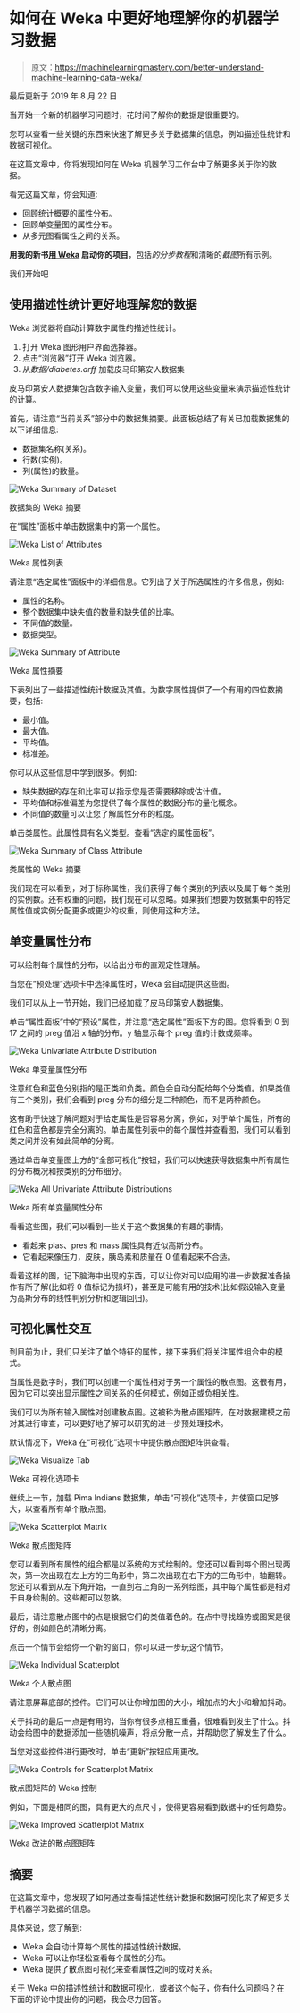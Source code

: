 # 如何在 Weka 中更好地理解你的机器学习数据

> 原文：<https://machinelearningmastery.com/better-understand-machine-learning-data-weka/>

最后更新于 2019 年 8 月 22 日

当开始一个新的机器学习问题时，花时间了解你的数据是很重要的。

您可以查看一些关键的东西来快速了解更多关于数据集的信息，例如描述性统计和数据可视化。

在这篇文章中，你将发现如何在 Weka 机器学习工作台中了解更多关于你的数据。

看完这篇文章，你会知道:

*   回顾统计概要的属性分布。
*   回顾单变量图的属性分布。
*   从多元图看属性之间的关系。

**用我的新书[用 Weka](https://machinelearningmastery.com/machine-learning-mastery-weka/) 启动你的项目**，包括*的分步教程*和清晰的*截图*所有示例。

我们开始吧

## 使用描述性统计更好地理解您的数据

Weka 浏览器将自动计算数字属性的描述性统计。

1.  打开 Weka 图形用户界面选择器。
2.  点击“浏览器”打开 Weka 浏览器。
3.  从*数据/diabetes.arff* 加载皮马印第安人数据集

皮马印第安人数据集包含数字输入变量，我们可以使用这些变量来演示描述性统计的计算。

首先，请注意“当前关系”部分中的数据集摘要。此面板总结了有关已加载数据集的以下详细信息:

*   数据集名称(关系)。
*   行数(实例)。
*   列(属性)的数量。

![Weka Summary of Dataset](img/22751254a10474680a5e303bc1800504.png)

数据集的 Weka 摘要

在“属性”面板中单击数据集中的第一个属性。

![Weka List of Attributes](img/90f5a417983bb3485b7687f4cd4e1611.png)

Weka 属性列表

请注意“选定属性”面板中的详细信息。它列出了关于所选属性的许多信息，例如:

*   属性的名称。
*   整个数据集中缺失值的数量和缺失值的比率。
*   不同值的数量。
*   数据类型。

![Weka Summary of Attribute](img/2d1cfc84085b8bf44817c521613d0e99.png)

Weka 属性摘要

下表列出了一些描述性统计数据及其值。为数字属性提供了一个有用的四位数摘要，包括:

*   最小值。
*   最大值。
*   平均值。
*   标准差。

你可以从这些信息中学到很多。例如:

*   缺失数据的存在和比率可以指示您是否需要移除或估计值。
*   平均值和标准偏差为您提供了每个属性的数据分布的量化概念。
*   不同值的数量可以让您了解属性分布的粒度。

单击类属性。此属性具有名义类型。查看“选定的属性面板”。

![Weka Summary of Class Attribute](img/ae4072440b380f590bc41f6d7cbbc603.png)

类属性的 Weka 摘要

我们现在可以看到，对于标称属性，我们获得了每个类别的列表以及属于每个类别的实例数。还有权重的问题，我们现在可以忽略。如果我们想要为数据集中的特定属性值或实例分配更多或更少的权重，则使用这种方法。

## 单变量属性分布

可以绘制每个属性的分布，以给出分布的直观定性理解。

当您在“预处理”选项卡中选择属性时，Weka 会自动提供这些图。

我们可以从上一节开始，我们已经加载了皮马印第安人数据集。

单击“属性面板”中的“预设”属性，并注意“选定属性”面板下方的图。您将看到 0 到 17 之间的 preg 值沿 x 轴的分布。y 轴显示每个 preg 值的计数或频率。

![Weka Univariate Attribute Distribution](img/ce6592f9381eb4917c46dcc353d4549e.png)

Weka 单变量属性分布

注意红色和蓝色分别指的是正类和负类。颜色会自动分配给每个分类值。如果类值有三个类别，我们会看到 preg 分布的细分是三种颜色，而不是两种颜色。

这有助于快速了解问题对于给定属性是否容易分离，例如，对于单个属性，所有的红色和蓝色都是完全分离的。单击属性列表中的每个属性并查看图，我们可以看到类之间并没有如此简单的分离。

通过单击单变量图上方的“全部可视化”按钮，我们可以快速获得数据集中所有属性的分布概况和按类别的分布细分。

![Weka All Univariate Attribute Distributions](img/2b34d86c8be3615d07b7c419de63d502.png)

Weka 所有单变量属性分布

看看这些图，我们可以看到一些关于这个数据集的有趣的事情。

*   看起来 plas、pres 和 mass 属性具有近似高斯分布。
*   它看起来像压力，皮肤，胰岛素和质量在 0 值看起来不合适。

看着这样的图，记下脑海中出现的东西，可以让你对可以应用的进一步数据准备操作有所了解(比如将 0 值标记为损坏)，甚至是可能有用的技术(比如假设输入变量为高斯分布的线性判别分析和逻辑回归)。

## 可视化属性交互

到目前为止，我们只关注了单个特征的属性，接下来我们将关注属性组合中的模式。

当属性是数字时，我们可以创建一个属性相对于另一个属性的散点图。这很有用，因为它可以突出显示属性之间关系的任何模式，例如正或负[相关性](https://machinelearningmastery.com/how-to-use-correlation-to-understand-the-relationship-between-variables/)。

我们可以为所有输入属性对创建散点图。这被称为散点图矩阵，在对数据建模之前对其进行审查，可以更好地了解可以研究的进一步预处理技术。

默认情况下，Weka 在“可视化”选项卡中提供散点图矩阵供查看。

![Weka Visualize Tab](img/7f52fcb62967c8d9eadfc8738acc2272.png)

Weka 可视化选项卡

继续上一节，加载 Pima Indians 数据集，单击“可视化”选项卡，并使窗口足够大，以查看所有单个散点图。

![Weka Scatterplot Matrix](img/2191ab6b069b305b3a96b5d01acc3b24.png)

Weka 散点图矩阵

您可以看到所有属性的组合都是以系统的方式绘制的。您还可以看到每个图出现两次，第一次出现在左上方的三角形中，第二次出现在右下方的三角形中，轴翻转。您还可以看到从左下角开始，一直到右上角的一系列绘图，其中每个属性都是相对于自身绘制的。这些都可以忽略。

最后，请注意散点图中的点是根据它们的类值着色的。在点中寻找趋势或图案是很好的，例如颜色的清晰分离。

点击一个情节会给你一个新的窗口，你可以进一步玩这个情节。

![Weka Individual Scatterplot](img/85590140330a9ebbad7a44e7d54c27f9.png)

Weka 个人散点图

请注意屏幕底部的控件。它们可以让你增加图的大小，增加点的大小和增加抖动。

关于抖动的最后一点是有用的，当你有很多点相互重叠，很难看到发生了什么。抖动会给图中的数据添加一些随机噪声，将点分散一点，并帮助您了解发生了什么。

当您对这些控件进行更改时，单击“更新”按钮应用更改。

![Weka Controls for Scatterplot Matrix](img/354c05ca12559f40b94214e78e43972a.png)

散点图矩阵的 Weka 控制

例如，下面是相同的图，具有更大的点尺寸，使得更容易看到数据中的任何趋势。

![Weka Improved Scatterplot Matrix](img/b37e7009407cca0ba512563889bc9b40.png)

Weka 改进的散点图矩阵

## 摘要

在这篇文章中，您发现了如何通过查看描述性统计数据和数据可视化来了解更多关于机器学习数据的信息。

具体来说，您了解到:

*   Weka 会自动计算每个属性的描述性统计数据。
*   Weka 可以让你轻松查看每个属性的分布。
*   Weka 提供了散点图可视化来查看属性之间的成对关系。

关于 Weka 中的描述性统计和数据可视化，或者这个帖子，你有什么问题吗？在下面的评论中提出你的问题，我会尽力回答。